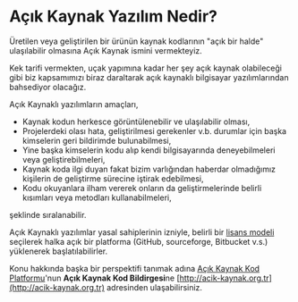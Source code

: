 # Açık Kaynak Yazılım Nedir?

Üretilen veya geliştirilen bir ürünün kaynak kodlarının "açık bir halde" ulaşılabilir olmasına Açık Kaynak ismini vermekteyiz.

Kek tarifi vermekten, uçak yapımına kadar her şey açık kaynak olabileceği gibi biz kapsamımızı biraz daraltarak açık kaynaklı bilgisayar yazılımlarından bahsediyor olacağız.

Açık Kaynaklı yazılımların amaçları,

- Kaynak kodun herkesce görüntülenebilir ve ulaşılabilir olması,
- Projelerdeki olası hata, geliştirilmesi gerekenler v.b. durumlar için başka kimselerin geri bildirimde bulunabilmesi,
- Yine başka kimselerin kodu alıp kendi bilgisayarında deneyebilmeleri veya geliştirebilmeleri,
- Kaynak koda ilgi duyan fakat bizim varlığından haberdar olmadığımız kişilerin de geliştirme sürecine iştirak edebilmesi,
- Kodu okuyanlara ilham vererek onların da geliştirmelerinde belirli kısımları veya metodları kullanabilmeleri,

şeklinde sıralanabilir.

Açık Kaynaklı yazılımlar yasal sahiplerinin izniyle, belirli bir [lisans modeli](lisanslar.md) seçilerek halka açık bir platforma (GitHub, sourceforge, Bitbucket v.s.) yüklenerek başlatılabilirler.

Konu hakkında başka bir perspektifi tanımak adına [Açık Kaynak Kod Platformu](http://acik-kaynak.org.tr)'nun **Açık Kaynak Kod Bildirgesi**ne [http://acik-kaynak.org.tr](http://acik-kaynak.org.tr) adresinden ulaşabilirsiniz.
